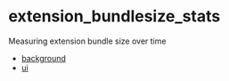 # extension_bundlesize_stats
Measuring extension bundle size over time

- [background](https://metamask.github.io/extension_bundlesize_stats/background.html)
- [ui](https://metamask.github.io/extension_bundlesize_stats/ui.html)
